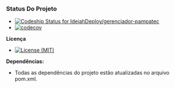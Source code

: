 ### Status Do Projeto ###

* [![Codeship Status for IdeiahDeploy/gerenciador-pampatec](https://codeship.com/projects/8b4a7390-00cb-0134-25ef-1a1e2837bce8/status?branch=feature/Sprint_XVI)](https://codeship.com/projects/153321)
* [![codecov](https://codecov.io/bb/ideiahdeploy/gerenciador-pampatec/branch/feature%2FSprint_XVI/graph/badge.svg)](https://codecov.io/bb/ideiahdeploy/gerenciador-pampatec)

**Licença**

* [![License (MIT)](https://img.shields.io/badge/license-MIT-brightgreen.svg?style=flat-square)](http://opensource.org/licenses/MIT)

**Dependências:**

* Todas as dependências do projeto estão atualizadas no arquivo pom.xml.